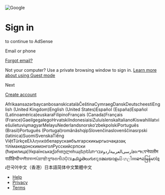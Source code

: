 ![Google](//ssl.gstatic.com/images/branding/googlelogo/2x/googlelogo_color_74x24dp.png)

Sign in
=======

to continue to AdSense

Email or phone

[Forgot email?](https://accounts.google.com/signin/usernamerecovery?continue=https://adsense.google.com/adsense/login?continue%3Dhttps://adsense.google.com/adsense/tc/2018/UnitedKingdom.html&dsh=S-953343856:1754848822161654&flowEntry=ServiceLogin&flowName=WebLiteSignIn&followup=https://adsense.google.com/adsense/login?continue%3Dhttps://adsense.google.com/adsense/tc/2018/UnitedKingdom.html&ifkv=AdBytiPLfCumBVojhK5_7-ksb2mJ_Hh5cM8cH4jxwJDfkRCMkWFMwG52kBykc4VeaglNMKINA2E7&service=adsense)

Not your computer? Use a private browsing window to sign in. [Learn more about using Guest mode](https://support.google.com/accounts?p=signin_privatebrowsing&hl=en-US)

Next

[Create account](https://accounts.google.com/lifecycle/flows/signup?continue=https://adsense.google.com/adsense/login?continue%3Dhttps://adsense.google.com/adsense/tc/2018/UnitedKingdom.html&dsh=S-953343856:1754848822161654&flowEntry=SignUp&flowName=GlifWebSignIn&followup=https://adsense.google.com/adsense/login?continue%3Dhttps://adsense.google.com/adsense/tc/2018/UnitedKingdom.html&ifkv=AdBytiPLfCumBVojhK5_7-ksb2mJ_Hh5cM8cH4jxwJDfkRCMkWFMwG52kBykc4VeaglNMKINA2E7&nogm=1&service=adsense)

AfrikaansazərbaycanbosanskicatalàČeštinaCymraegDanskDeutscheestiEnglish (United Kingdom)English (United States)Español (España)Español (Latinoamérica)euskaraFilipinoFrançais (Canada)Français (France)GaeilgegalegoHrvatskiIndonesiaisiZuluíslenskaItalianoKiswahililatviešulietuviųmagyarMelayuNederlandsnorsko‘zbekpolskiPortuguês (Brasil)Português (Portugal)românăshqipSlovenčinaslovenščinasrpski (latinica)SuomiSvenskaTiếng ViệtTürkçeΕλληνικάбеларускаябългарскикыргызчақазақ тілімакедонскимонголРусскийсрпски (ћирилица)Українськаქართულიհայերեն‫עברית‬‎‫اردو‬‎‫العربية‬‎‫فارسی‬‎አማርኛनेपालीमराठीहिन्दीঅসমীয়াবাংলাਪੰਜਾਬੀગુજરાતીଓଡ଼ିଆதமிழ்తెలుగుಕನ್ನಡമലയാളംසිංහලไทยລາວမြန်မာខ្មែរ한국어中文（香港）日本語简体中文繁體中文

* [Help](https://support.google.com/accounts?hl=en-US&p=account_iph)
* [Privacy](https://accounts.google.com/TOS?loc=GB&hl=en-US&privacy=true)
* [Terms](https://accounts.google.com/TOS?loc=GB&hl=en-US)